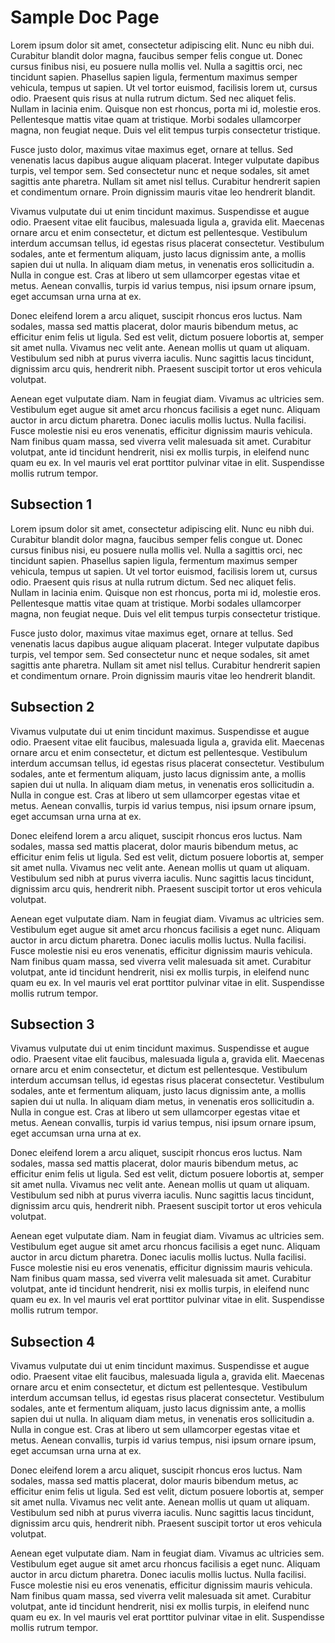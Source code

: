 # Sample Doc Page

Lorem ipsum dolor sit amet, consectetur adipiscing elit. Nunc eu nibh dui. Curabitur blandit dolor magna, faucibus semper felis congue ut. Donec cursus finibus nisi, eu posuere nulla mollis vel. Nulla a sagittis orci, nec tincidunt sapien. Phasellus sapien ligula, fermentum maximus semper vehicula, tempus ut sapien. Ut vel tortor euismod, facilisis lorem ut, cursus odio. Praesent quis risus at nulla rutrum dictum. Sed nec aliquet felis. Nullam in lacinia enim. Quisque non est rhoncus, porta mi id, molestie eros. Pellentesque mattis vitae quam at tristique. Morbi sodales ullamcorper magna, non feugiat neque. Duis vel elit tempus turpis consectetur tristique.

Fusce justo dolor, maximus vitae maximus eget, ornare at tellus. Sed venenatis lacus dapibus augue aliquam placerat. Integer vulputate dapibus turpis, vel tempor sem. Sed consectetur nunc et neque sodales, sit amet sagittis ante pharetra. Nullam sit amet nisl tellus. Curabitur hendrerit sapien et condimentum ornare. Proin dignissim mauris vitae leo hendrerit blandit.

Vivamus vulputate dui ut enim tincidunt maximus. Suspendisse et augue odio. Praesent vitae elit faucibus, malesuada ligula a, gravida elit. Maecenas ornare arcu et enim consectetur, et dictum est pellentesque. Vestibulum interdum accumsan tellus, id egestas risus placerat consectetur. Vestibulum sodales, ante et fermentum aliquam, justo lacus dignissim ante, a mollis sapien dui ut nulla. In aliquam diam metus, in venenatis eros sollicitudin a. Nulla in congue est. Cras at libero ut sem ullamcorper egestas vitae et metus. Aenean convallis, turpis id varius tempus, nisi ipsum ornare ipsum, eget accumsan urna urna at ex.

Donec eleifend lorem a arcu aliquet, suscipit rhoncus eros luctus. Nam sodales, massa sed mattis placerat, dolor mauris bibendum metus, ac efficitur enim felis ut ligula. Sed est velit, dictum posuere lobortis at, semper sit amet nulla. Vivamus nec velit ante. Aenean mollis ut quam ut aliquam. Vestibulum sed nibh at purus viverra iaculis. Nunc sagittis lacus tincidunt, dignissim arcu quis, hendrerit nibh. Praesent suscipit tortor ut eros vehicula volutpat.

Aenean eget vulputate diam. Nam in feugiat diam. Vivamus ac ultricies sem. Vestibulum eget augue sit amet arcu rhoncus facilisis a eget nunc. Aliquam auctor in arcu dictum pharetra. Donec iaculis mollis luctus. Nulla facilisi. Fusce molestie nisi eu eros venenatis, efficitur dignissim mauris vehicula. Nam finibus quam massa, sed viverra velit malesuada sit amet. Curabitur volutpat, ante id tincidunt hendrerit, nisi ex mollis turpis, in eleifend nunc quam eu ex. In vel mauris vel erat porttitor pulvinar vitae in elit. Suspendisse mollis rutrum tempor.

## Subsection 1

Lorem ipsum dolor sit amet, consectetur adipiscing elit. Nunc eu nibh dui. Curabitur blandit dolor magna, faucibus semper felis congue ut. Donec cursus finibus nisi, eu posuere nulla mollis vel. Nulla a sagittis orci, nec tincidunt sapien. Phasellus sapien ligula, fermentum maximus semper vehicula, tempus ut sapien. Ut vel tortor euismod, facilisis lorem ut, cursus odio. Praesent quis risus at nulla rutrum dictum. Sed nec aliquet felis. Nullam in lacinia enim. Quisque non est rhoncus, porta mi id, molestie eros. Pellentesque mattis vitae quam at tristique. Morbi sodales ullamcorper magna, non feugiat neque. Duis vel elit tempus turpis consectetur tristique.

Fusce justo dolor, maximus vitae maximus eget, ornare at tellus. Sed venenatis lacus dapibus augue aliquam placerat. Integer vulputate dapibus turpis, vel tempor sem. Sed consectetur nunc et neque sodales, sit amet sagittis ante pharetra. Nullam sit amet nisl tellus. Curabitur hendrerit sapien et condimentum ornare. Proin dignissim mauris vitae leo hendrerit blandit.

## Subsection 2

Vivamus vulputate dui ut enim tincidunt maximus. Suspendisse et augue odio. Praesent vitae elit faucibus, malesuada ligula a, gravida elit. Maecenas ornare arcu et enim consectetur, et dictum est pellentesque. Vestibulum interdum accumsan tellus, id egestas risus placerat consectetur. Vestibulum sodales, ante et fermentum aliquam, justo lacus dignissim ante, a mollis sapien dui ut nulla. In aliquam diam metus, in venenatis eros sollicitudin a. Nulla in congue est. Cras at libero ut sem ullamcorper egestas vitae et metus. Aenean convallis, turpis id varius tempus, nisi ipsum ornare ipsum, eget accumsan urna urna at ex.

Donec eleifend lorem a arcu aliquet, suscipit rhoncus eros luctus. Nam sodales, massa sed mattis placerat, dolor mauris bibendum metus, ac efficitur enim felis ut ligula. Sed est velit, dictum posuere lobortis at, semper sit amet nulla. Vivamus nec velit ante. Aenean mollis ut quam ut aliquam. Vestibulum sed nibh at purus viverra iaculis. Nunc sagittis lacus tincidunt, dignissim arcu quis, hendrerit nibh. Praesent suscipit tortor ut eros vehicula volutpat.

Aenean eget vulputate diam. Nam in feugiat diam. Vivamus ac ultricies sem. Vestibulum eget augue sit amet arcu rhoncus facilisis a eget nunc. Aliquam auctor in arcu dictum pharetra. Donec iaculis mollis luctus. Nulla facilisi. Fusce molestie nisi eu eros venenatis, efficitur dignissim mauris vehicula. Nam finibus quam massa, sed viverra velit malesuada sit amet. Curabitur volutpat, ante id tincidunt hendrerit, nisi ex mollis turpis, in eleifend nunc quam eu ex. In vel mauris vel erat porttitor pulvinar vitae in elit. Suspendisse mollis rutrum tempor.

## Subsection 3

Vivamus vulputate dui ut enim tincidunt maximus. Suspendisse et augue odio. Praesent vitae elit faucibus, malesuada ligula a, gravida elit. Maecenas ornare arcu et enim consectetur, et dictum est pellentesque. Vestibulum interdum accumsan tellus, id egestas risus placerat consectetur. Vestibulum sodales, ante et fermentum aliquam, justo lacus dignissim ante, a mollis sapien dui ut nulla. In aliquam diam metus, in venenatis eros sollicitudin a. Nulla in congue est. Cras at libero ut sem ullamcorper egestas vitae et metus. Aenean convallis, turpis id varius tempus, nisi ipsum ornare ipsum, eget accumsan urna urna at ex.

Donec eleifend lorem a arcu aliquet, suscipit rhoncus eros luctus. Nam sodales, massa sed mattis placerat, dolor mauris bibendum metus, ac efficitur enim felis ut ligula. Sed est velit, dictum posuere lobortis at, semper sit amet nulla. Vivamus nec velit ante. Aenean mollis ut quam ut aliquam. Vestibulum sed nibh at purus viverra iaculis. Nunc sagittis lacus tincidunt, dignissim arcu quis, hendrerit nibh. Praesent suscipit tortor ut eros vehicula volutpat.

Aenean eget vulputate diam. Nam in feugiat diam. Vivamus ac ultricies sem. Vestibulum eget augue sit amet arcu rhoncus facilisis a eget nunc. Aliquam auctor in arcu dictum pharetra. Donec iaculis mollis luctus. Nulla facilisi. Fusce molestie nisi eu eros venenatis, efficitur dignissim mauris vehicula. Nam finibus quam massa, sed viverra velit malesuada sit amet. Curabitur volutpat, ante id tincidunt hendrerit, nisi ex mollis turpis, in eleifend nunc quam eu ex. In vel mauris vel erat porttitor pulvinar vitae in elit. Suspendisse mollis rutrum tempor.

## Subsection 4

Vivamus vulputate dui ut enim tincidunt maximus. Suspendisse et augue odio. Praesent vitae elit faucibus, malesuada ligula a, gravida elit. Maecenas ornare arcu et enim consectetur, et dictum est pellentesque. Vestibulum interdum accumsan tellus, id egestas risus placerat consectetur. Vestibulum sodales, ante et fermentum aliquam, justo lacus dignissim ante, a mollis sapien dui ut nulla. In aliquam diam metus, in venenatis eros sollicitudin a. Nulla in congue est. Cras at libero ut sem ullamcorper egestas vitae et metus. Aenean convallis, turpis id varius tempus, nisi ipsum ornare ipsum, eget accumsan urna urna at ex.

Donec eleifend lorem a arcu aliquet, suscipit rhoncus eros luctus. Nam sodales, massa sed mattis placerat, dolor mauris bibendum metus, ac efficitur enim felis ut ligula. Sed est velit, dictum posuere lobortis at, semper sit amet nulla. Vivamus nec velit ante. Aenean mollis ut quam ut aliquam. Vestibulum sed nibh at purus viverra iaculis. Nunc sagittis lacus tincidunt, dignissim arcu quis, hendrerit nibh. Praesent suscipit tortor ut eros vehicula volutpat.

Aenean eget vulputate diam. Nam in feugiat diam. Vivamus ac ultricies sem. Vestibulum eget augue sit amet arcu rhoncus facilisis a eget nunc. Aliquam auctor in arcu dictum pharetra. Donec iaculis mollis luctus. Nulla facilisi. Fusce molestie nisi eu eros venenatis, efficitur dignissim mauris vehicula. Nam finibus quam massa, sed viverra velit malesuada sit amet. Curabitur volutpat, ante id tincidunt hendrerit, nisi ex mollis turpis, in eleifend nunc quam eu ex. In vel mauris vel erat porttitor pulvinar vitae in elit. Suspendisse mollis rutrum tempor.